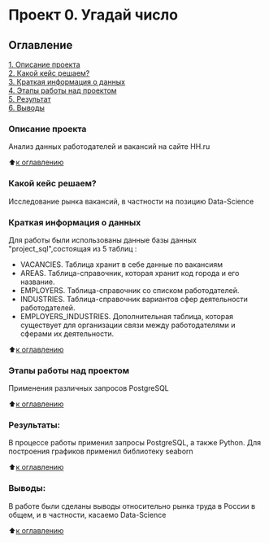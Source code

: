 # Проект 0. Угадай число

## Оглавление  
[1. Описание проекта](https://github.com/Nasim2506/my_works/edit/master/Project_2/Readme.md#Описание-проекта)  
[2. Какой кейс решаем?](https://github.com/Nasim2506/my_works/edit/master/Project_2/Readme.md#Какой-кейс-решаем)  
[3. Краткая информация о данных](https://github.com/Nasim2506/my_works/edit/master/Project_2/Readme.md#Краткая-информация-о-данных)  
[4. Этапы работы над проектом](https://github.com/Nasim2506/my_works/edit/master/Project_2/Readme.md#Этапы-работы-над-проектом)  
[5. Результат](https://github.com/Nasim2506/my_works/edit/master/Project_2/Readme.md#Результат)    
[6. Выводы](https://github.com/Nasim2506/my_works/edit/master/Project_2/Readme.md#Выводы) 

### Описание проекта    
Анализ данных работодателей и вакансий на сайте HH.ru

:arrow_up:[к оглавлению](https://github.com/Nasim2506/my_works/edit/master/Project_2/Readme.md#Оглавление)



### Какой кейс решаем?    
Исследование рынка вакансий,  в частности на позицию Data-Science



### Краткая информация о данных
Для работы были использованы данные базы данных "project_sql",состоящая из 5 таблиц :

- VACANCIES. Таблица хранит в себе данные по вакансиям
- AREAS. Таблица-справочник, которая хранит код города и его название.
- EMPLOYERS. Таблица-справочник со списком работодателей.
- INDUSTRIES. Таблица-справочник вариантов сфер деятельности работодателей.
- EMPLOYERS_INDUSTRIES. Дополнительная таблица, которая существует для организации связи между работодателями и сферами их деятельности.
  
:arrow_up:[к оглавлению](https://github.com/Nasim2506/my_works/edit/master/Project_2/Readme.md#Оглавление)


### Этапы работы над проектом  
Применения различных запросов PostgreSQL 

:arrow_up:[к оглавлению](https://github.com/Nasim2506/my_works/edit/master/Project_2/Readme.md#Оглавление)


### Результаты:  

 В процессе работы применил запросы PostgreSQL, а также Python. Для построения графиков применил библиотеку seaborn

:arrow_up:[к оглавлению](https://github.com/Nasim2506/my_works/edit/master/Project_2/Readme.md#Оглавление)


### Выводы:  
В работе были сделаны выводы относительно рынка труда в России в общем, и в частности, касаемо Data-Science

:arrow_up:[к оглавлению](https://github.com/Nasim2506/my_works/edit/master/Project_2/Readme.md#Оглавление)




